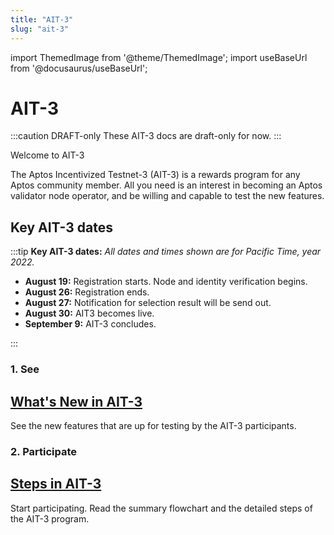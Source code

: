 ```yaml
---
title: "AIT-3"
slug: "ait-3"
---
```


import ThemedImage from '@theme/ThemedImage';
import useBaseUrl from '@docusaurus/useBaseUrl';

# AIT-3

:::caution DRAFT-only
These AIT-3 docs are draft-only for now.
:::

<p class="card-section-h2">Welcome to AIT-3</p>

The Aptos Incentivized Testnet-3 (AIT-3) is a rewards program for any Aptos community member. All you need is an interest in becoming an Aptos validator node operator, and be willing and capable to test the new features.

## Key AIT-3 dates

:::tip **Key AIT-3 dates:**
_All dates and times shown are for Pacific Time, year 2022._

- **August 19:** Registration starts. Node and identity verification begins.
- **August 26:** Registration ends.
- **August 27:** Notification for selection result will be send out.
- **August 30:** AIT3 becomes live.
- **September 9:** AIT-3 concludes.

:::

<div class="docs-card-container">
<div class="row row-cols-1 row-cols-md-2 g-4">
  <div class="col">
    <div class="card h-100">
    <h3 class="card-header">1. See</h3>
      <div class="card-body d-flex flex-column">
        <a href="/nodes/ait/whats-new-in-ait3" class="card-title card-link"> <h2>What's New in AIT-3</h2></a>
        <p class="card-text">See the new features that are up for testing by the AIT-3 participants. </p>
      </div>
    </div>
  </div>
  <div class="col" >
    <div class="card h-100">
     <h3 class="card-header">2. Participate</h3>
      <div class="card-body d-flex flex-column">
      <a href="/nodes/ait/steps-in-ait3" class="card-title card-link stretched-link"> <h2>Steps in AIT-3</h2></a>
        <p class="card-text">Start participating. Read the summary flowchart and the detailed steps of the AIT-3 program.</p>     
      </div>
    </div>
  </div>  
</div>
</div>

